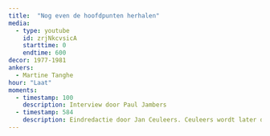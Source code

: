 ```yaml
---
title:  "Nog even de hoofdpunten herhalen"
media:
  - type: youtube
    id: zrjNkcvsicA
    starttime: 0
    endtime: 600
decor: 1977-1981
ankers:
  - Martine Tanghe
hour: "Laat"
moments:
  - timestamp: 100
    description: Interview door Paul Jambers
  - timestamp: 584
    description: Eindredactie door Jan Ceuleers. Ceuleers wordt later directeur-generaal van de BRT, van 1989 tot 1996.
---
```

